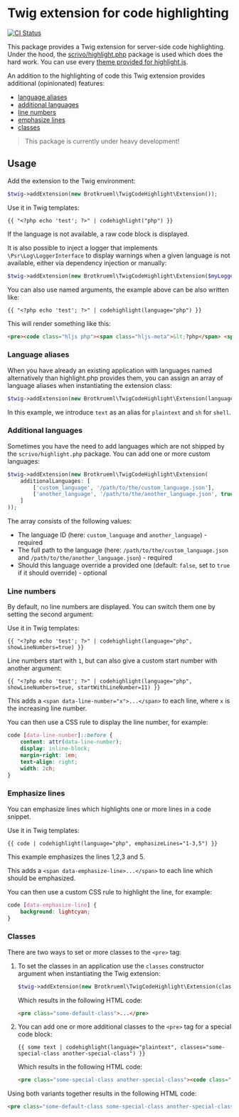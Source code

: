 # Twig extension for code highlighting

[![CI Status](https://github.com/brotkrueml/schema/workflows/CI/badge.svg?branch=main)](https://github.com/brotkrueml/schema/actions?query=workflow%3ACI)

This package provides a Twig extension for server-side code highlighting. Under the
hood, the [scrivo/highlight.php](https://github.com/scrivo/highlight.php) package is
used which does the hard work. You can use every
[theme provided for highlight.js](https://highlightjs.org/demo).

An addition to the highlighting of code this Twig extension provides additional
(opinionated) features:

- [language aliases](#language-aliases)
- [additional languages](#additional-languages)
- [line numbers](#line-numbers)
- [emphasize lines](#emphasize-lines)
- [classes](#classes)

> This package is currently under heavy development!

## Usage

Add the extension to the Twig environment:

```php
$twig->addExtension(new Brotkrueml\TwigCodeHighlight\Extension());
```

Use it in Twig templates:
```twig
{{ "<?php echo 'test'; ?>" | codehighlight("php") }}
```

If the language is not available, a raw code block is displayed.

It is also possible to inject a logger that implements `\Psr\Log\LoggerInterface`
to display warnings when a given language is not available, either via dependency
injection or manually:

```php
$twig->addExtension(new Brotkrueml\TwigCodeHighlight\Extension($myLogger));
```

You can also use named arguments, the example above can be also written like:

```twig
{{ "<?php echo 'test'; ?>" | codehighlight(language="php") }}
```

This will render something like this:

```html
<pre><code class="hljs php"><span class="hljs-meta">&lt;?php</span> <span class="hljs-keyword">echo</span> <span class="hljs-string">"test"</span>; <span class="hljs-meta">?&gt;</span></code></pre>
```

### Language aliases

When you have already an existing application with languages named alternatively than highlight.php
provides them, you can assign an array of language aliases when instantiating the extension class:

```php
$twig->addExtension(new Brotkrueml\TwigCodeHighlight\Extension(languageAliases: ['text' => 'plaintext', 'sh' => 'shell']));
```

In this example, we introduce `text` as an alias for `plaintext` and `sh` for `shell`.


### Additional languages

Sometimes you have the need to add languages which are not shipped by the
`scrivo/highlight.php` package. You can add one or more custom languages:

```php
$twig->addExtension(new Brotkrueml\TwigCodeHighlight\Extension(
    additionalLanguages: [
        ['custom_language', '/path/to/the/custom_language.json'],
        ['another_language', '/path/to/the/another_language.json', true],
    ]
));
```

The array consists of the following values:

- The language ID (here: `custom_language` and `another_language`) - required
- The full path to the language (here: `/path/to/the/custom_language.json` and `/path/to/the/another_language.json`) - required
- Should this language override a provided one (default: `false`, set to `true` if it should override) - optional


### Line numbers

By default, no line numbers are displayed. You can switch them one by setting the second argument:

Use it in Twig templates:
```twig
{{ "<?php echo 'test'; ?>" | codehighlight(language="php", showLineNumbers=true) }}
```

Line numbers start with `1`, but can also give a custom start number with another argument:

```twig
{{ "<?php echo 'test'; ?>" | codehighlight(language="php", showLineNumbers=true, startWithLineNumber=11) }}
```

This adds a `<span data-line-number="x">...</span>` to each line, where `x` is the increasing line number.

You can then use a CSS rule to display the line number, for example:

```css
code [data-line-number]::before {
    content: attr(data-line-number);
    display: inline-block;
    margin-right: 1em;
    text-align: right;
    width: 2ch;
}
```

### Emphasize lines

You can emphasize lines which highlights one or more lines in a code snippet.

Use it in Twig templates:
```twig
{{ code | codehighlight(language="php", emphasizeLines="1-3,5") }}
```

This example emphasizes the lines 1,2,3 and 5.

This adds a `<span data-emphasize-line>...</span>` to each line which should be emphasized.

You can then use a custom CSS rule to highlight the line, for example:

```css
code [data-emphasize-line] {
    background: lightcyan;
}
```

### Classes

There are two ways to set or more classes to the `<pre>` tag:

1.  To set the classes in an application use the `classes` constructor argument when instantiating the
    Twig extension:

    ```php
    $twig->addExtension(new Brotkrueml\TwigCodeHighlight\Extension(classes: 'some-default-class'));
    ```

    Which results in the following HTML code:

    ```html
    <pre class="some-default-class">...</pre>
    ```

2. You can add one or more additional classes to the `<pre>` tag for a special code block:

    ```twig
    {{ some text | codehighlight(language="plaintext", classes="some-special-class another-special-class") }}
    ```

    Which results in the following HTML code:

    ```html
    <pre class="some-special-class another-special-class"><code class="hljs plaintext">some text</code></pre>
    ```

Using both variants together results in the following HTML code:

```html
<pre class="some-default-class some-special-class another-special-class"><code class="hljs plaintext">some text</code></pre>
```
